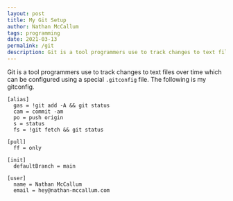 ```yaml
---
layout: post
title: My Git Setup
author: Nathan McCallum
tags: programming
date: 2021-03-13
permalink: /git
description: Git is a tool programmers use to track changes to text files over time. Here's how I have it set it up.
---
```


Git is a tool programmers use to track changes to text files over time which can be configured using a special `.gitconfig` file.
The following is my gitconfig.

```
[alias]
  gas = !git add -A && git status
  cam = commit -am
  po = push origin
  s = status
  fs = !git fetch && git status

[pull]
  ff = only

[init]
  defaultBranch = main

[user]
  name = Nathan McCallum
  email = hey@nathan-mccallum.com
```
